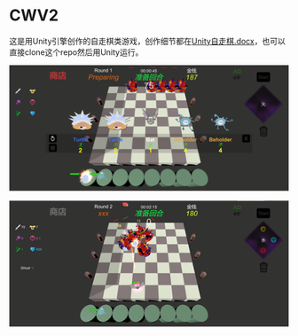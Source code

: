 # CWV2
这是用Unity引擎创作的自走棋类游戏，创作细节都在[Unity自走棋.docx](https://github.com/zbmsnj1/CWV2/blob/main/Unity%E8%87%AA%E8%B5%B0%E6%A3%8B.docx)，也可以直接clone这个repo然后用Unity运行。

![image1](https://github.com/zbmsnj1/CWV2/blob/main/Fig/Picture2.png)

![image](https://github.com/zbmsnj1/CWV2/blob/main/Fig/Picture1.png)
